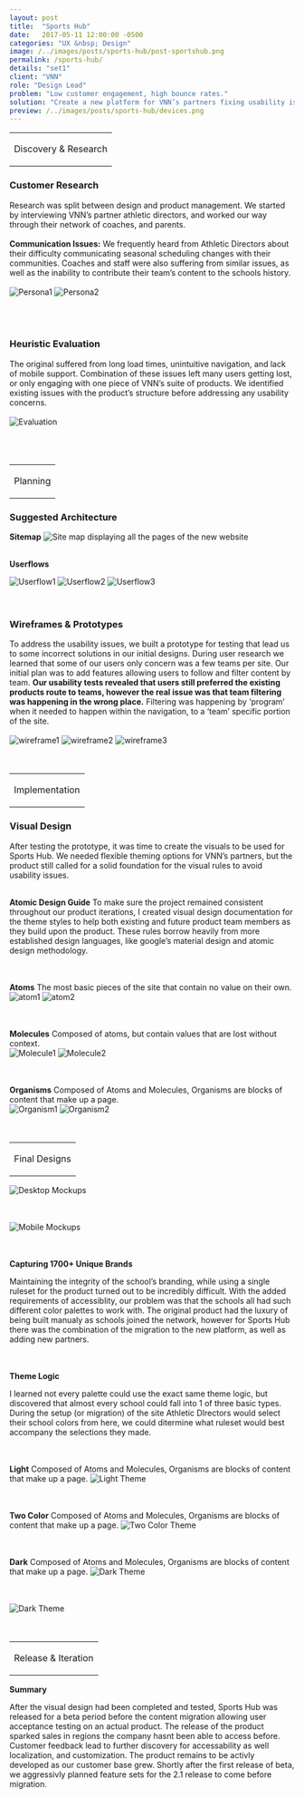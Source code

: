 ```yaml
---
layout: post
title:  "Sports Hub"
date:   2017-05-11 12:00:00 -0500
categories: "UX &nbsp; Design"
image: /../images/posts/sports-hub/post-sportshub.png
permalink: /sports-hub/
details: "set1"
client: "VNN"
role: "Design Lead"
problem: "Low customer engagement, high bounce rates."
solution: "Create a new platform for VNN’s partners fixing usability issues, add mobile support, relieve technical debt, add features to streamline content creation."
preview: /../images/posts/sports-hub/devices.png
---
```


<table class="post-content-section-title">
  <tr>
    <td>
      <p class="section-title">Discovery & Research</p>
    </td>
  </tr>
</table>

### Customer Research

Research was split between design and product management. We started by interviewing VNN’s partner athletic directors, and worked our way through their network of coaches, and parents.
<br>
<br>
**Communication Issues:** We frequently heard from Athletic Directors about their difficulty communicating seasonal scheduling changes with their communities. Coaches and staff were also suffering from similar issues, as well as the inability to contribute their team’s content to the schools history.
<br>
<br>
![Persona1](/../images/posts/sports-hub/th/th-persona1.png)
![Persona2](/../images/posts/sports-hub/th/th-persona2.png)
<br>
<br>
<br>
<br>


### Heuristic Evaluation

The original suffered from long load times, unintuitive navigation, and lack of mobile support. Combination of these issues left many users getting lost, or only engaging with one piece of VNN’s suite of products.
We identified existing issues with the product’s structure before addressing any usability concerns.
<br>
<br>
![Evaluation](/../images/posts/sports-hub/th/th-evaluation.png)
<br>
<br>
<br>
<br>


<table class="post-content-section-title">
  <tr>
    <td>
      <p class="section-title">Planning</p>
    </td>
  </tr>
</table>


### Suggested Architecture

**Sitemap**
![Site map displaying all the pages of the new website](/../images/posts/sports-hub/full/full-sitemap.png)
<br>
<br>

**Userflows**

![Userflow1](/../images/posts/sports-hub/th/th-userflow1.png)
![Userflow2](/../images/posts/sports-hub/th/th-userflow2.png)
![Userflow3](/../images/posts/sports-hub/th/th-userflow3.png)
<br>
<br>
<br>


### Wireframes & Prototypes

To address the usability issues, we built a prototype for testing that lead us to some incorrect solutions in our initial designs. During user research we learned that some of our users only concern was a few teams per site.  Our initial plan was to add features allowing users to follow and filter content by team. **Our usability tests revealed that users still preferred the existing products route to teams, however the real issue was that team filtering was happening in the wrong place.**  Filtering was happening by ‘program’ when it needed to happen within the navigation, to a ‘team’ specific portion of the site.
<br>
<br>
![wireframe1](/../images/posts/sports-hub/th/th-wireframe1.png)
![wireframe2](/../images/posts/sports-hub/th/th-wireframe2.png)
![wireframe3](/../images/posts/sports-hub/th/th-wireframe3.png)
<br>
<br>
<br>


<table class="post-content-section-title">
  <tr>
    <td>
      <p class="section-title">Implementation</p>
    </td>
  </tr>
</table>

### Visual Design

After testing the prototype, it was time to create the visuals to be used for Sports Hub. We needed flexible theming options for VNN’s partners, but the product still called for a solid foundation for the visual rules to avoid usability issues.
<br>
<br>

**Atomic Design Guide**
To make sure the project remained consistent throughout our product iterations, I created visual design documentation for the theme styles to help both existing and future product team members as they build upon the product. These rules borrow heavily from more established design languages, like google’s material design and atomic design methodology.
<br>
<br>
<br>


**Atoms**
The most basic pieces of the site that contain no value on their own.
<br>
![atom1](/../images/posts/sports-hub/th/th-atom1.png)
![atom2](/../images/posts/sports-hub/th/th-atom2.png)
<br>
<br>
<br>


**Molecules**
Composed of atoms, but contain values that are lost without context.
<br>
![Molecule1](/../images/posts/sports-hub/th/th-molecule1.png)
![Molecule2](/../images/posts/sports-hub/th/th-molecule2.png)
<br>
<br>
<br>


**Organisms**
Composed of Atoms and Molecules, Organisms are blocks of content that make up a page.
<br>
![Organism1](/../images/posts/sports-hub/th/th-organism1.png)
![Organism2](/../images/posts/sports-hub/th/th-organism2.png)
<br>
<br>
<br>

<table class="post-content-section-title sh-post">
  <tr>
    <td>
      <p class="section-title">Final Designs</p>
    </td>
  </tr>
</table>


![Desktop Mockups](/../images/posts/sports-hub/desktop-mockups.png)
<br>
<br>
<br>


![Mobile Mockups](/../images/posts/sports-hub/th/th-mobile.png)
<br>
<br>
<br>


**Capturing 1700+ Unique Brands**

Maintaining the integrity of the school’s branding, while using a single ruleset for the product turned out to be incredibly difficult. With the added requirements of accessiblity, our problem was that the schools all had such different color palettes to work with. The original product had the luxury of being built manualy as schools joined the network, however for Sports Hub there was the combination of the migration to the new platform, as well as adding new partners.
<br>
<br>
<br>


**Theme Logic**

I learned not every palette could use the exact same theme logic, but discovered that almost every school could fall into 1 of three basic types. During the setup (or migration) of the site Athletic DIrectors would select their school colors from here, we could ditermine what ruleset would best accompany the selections they made.
<br>
<br>
<br>


**Light**
Composed of Atoms and Molecules, Organisms are blocks of content that make up a page.
![Light Theme](/../images/posts/sports-hub/th/th-light.png)
<br>
<br>
<br>


**Two Color**
Composed of Atoms and Molecules, Organisms are blocks of content that make up a page.
![Two Color Theme](/../images/posts/sports-hub/th/th-twocolor.png)
<br>
<br>
<br>


**Dark**
Composed of Atoms and Molecules, Organisms are blocks of content that make up a page.
![Dark Theme](/../images/posts/sports-hub/th/th-dark.png)
<br>
<br>
<br>

![Dark Theme](/../images/posts/sports-hub/th/th-altcolors.png)
<br>
<br>
<br>


<table class="post-content-section-title">
  <tr>
    <td>
      <p class="section-title">Release & Iteration</p>
    </td>
  </tr>
</table>


**Summary**

After the visual design had been completed and tested, Sports Hub was released for a beta period before the content migration allowing user acceptance testing on an actual product. The release of the product sparked sales in regions the company hasnt been able to access before. Customer feedback lead to further discovery for accessability as well localization, and customization. The product remains to be activly developed as our customer base grew. Shortly after the first release of beta, we aggressivly planned feature sets for the 2.1 release to come before migration.
<br>
<br>
<br>
